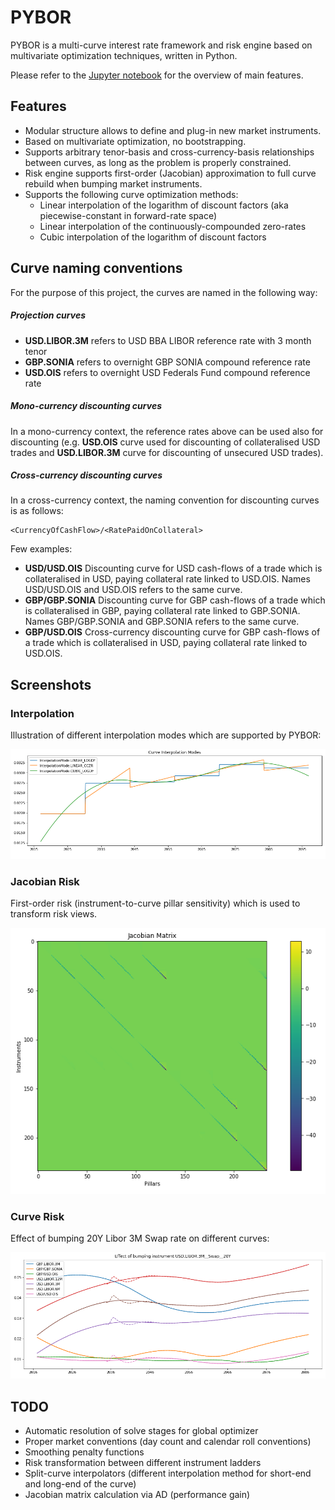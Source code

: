 # PYBOR
PYBOR is a multi-curve interest rate framework and risk engine based on multivariate optimization techniques, written in Python.

Please refer to the [Jupyter notebook](main.ipynb) for the overview of main features.

## Features
* Modular structure allows to define and plug-in new market instruments.
* Based on multivariate optimization, no bootstrapping.
* Supports arbitrary tenor-basis and cross-currency-basis relationships between curves, as long as the problem is properly constrained.
* Risk engine supports first-order (Jacobian) approximation to full curve rebuild when bumping market instruments.
* Supports the following curve optimization methods:
    * Linear interpolation of the logarithm of discount factors (aka piecewise-constant in forward-rate space)
    * Linear interpolation of the continuously-compounded zero-rates
    * Cubic interpolation of the logarithm of discount factors

## Curve naming conventions
For the purpose of this project, the curves are named in the following way:

##### Projection curves
* **USD.LIBOR.3M** refers to USD BBA LIBOR reference rate with 3 month tenor
* **GBP.SONIA** refers to overnight GBP SONIA compound reference rate
* **USD.OIS** refers to overnight USD Federals Fund compound reference rate

##### Mono-currency discounting curves
In a mono-currency context, the reference rates above can be used also for discounting (e.g. **USD.OIS** curve used for discounting of collateralised USD trades and **USD.LIBOR.3M** curve for discounting of unsecured USD trades).

##### Cross-currency discounting curves
In a cross-currency context, the naming convention for discounting curves is as follows:

    <CurrencyOfCashFlow>/<RatePaidOnCollateral>

Few examples:

* **USD/USD.OIS** Discounting curve for USD cash-flows of a trade which is collateralised in USD, paying collateral rate linked to USD.OIS. Names USD/USD.OIS and USD.OIS refers to the same curve.
* **GBP/GBP.SONIA** Discounting curve for GBP cash-flows of a trade which is collateralised in GBP, paying collateral rate linked to GBP.SONIA. Names GBP/GBP.SONIA and GBP.SONIA refers to the same curve.
* **GBP/USD.OIS** Cross-currency discounting curve for GBP cash-flows of a trade which is collateralised in USD, paying collateral rate linked to USD.OIS.

## Screenshots

### Interpolation

Illustration of different interpolation modes which are supported by PYBOR:

![](readme-images/interpolation.png)

### Jacobian Risk

First-order risk (instrument-to-curve pillar sensitivity) which is used to transform risk views.

![](readme-images/jacobian_matrix.png)

### Curve Risk

Effect of bumping 20Y Libor 3M Swap rate on different curves:

![](readme-images/curve_bump.png)

## TODO
* Automatic resolution of solve stages for global optimizer
* Proper market conventions (day count and calendar roll conventions)
* Smoothing penalty functions
* Risk transformation between different instrument ladders
* Split-curve interpolators (different interpolation method for short-end and long-end of the curve)
* Jacobian matrix calculation via AD (performance gain)
